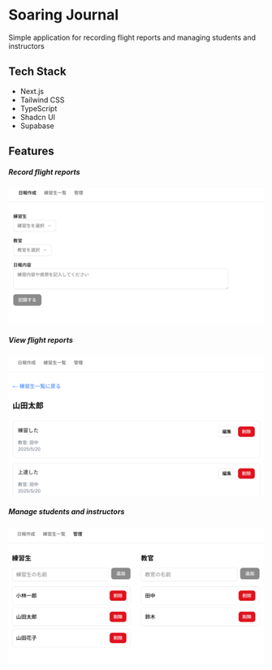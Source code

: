 # Soaring Journal

Simple application for recording flight reports and managing students and instructors

## Tech Stack

- Next.js
- Tailwind CSS
- TypeScript
- Shadcn UI
- Supabase

## Features

##### Record flight reports

![image](./docs/images/record_flight_reports.png)

##### View flight reports

![image](./docs/images/view_flight_reports.png)

##### Manage students and instructors

![image](./docs/images/manage_students_and_instructors.png)
